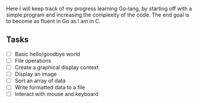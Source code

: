 Here I will keep track of my progress learning Go-lang, by starting off with a simple program and increasing the complexity of the code. The end goal is to become as fluent in Go as I am in C.

## Tasks

- [ ] Basic hello/goodbye world
- [ ] File operations
- [ ] Create a graphical display context
- [ ] Display an image
- [ ] Sort an array of data
- [ ] Write formatted data to a file
- [ ] Interact with mouse and keyboard
